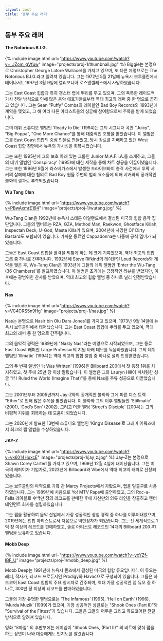 ```yaml
---
layout: post
title: '동부 주요 래퍼'
---
```

## 동부 주요 래퍼

#### The Notorious B.I.G.

{% include image.html url="https://www.youtube.com/watch?v=_JZom_gVfuw" image="projects/proj-1/thumbnail.jpg" %}
Biggie는 본명으로 Christopher George Latore Wallace1를 가지고 있으며, 또 다른 예명으로는 The Notorious B.I.G.라고 알려져 있습니다. 그는 1972년 5월 21일에 뉴욕시 브루클린에서 태어나서1, 1997년 3월 9일에 캘리포니아 로스앤젤레스에서 사망하였습니다.

그는 East Coast 힙합과 특히 갱스터 랩에 뿌리를 두고 있으며, 그의 독특한 레이드백 가사 전달 방식으로 인해 많은 음악 애호가들로부터 역대 최고의 래퍼 중 한 명으로 꼽히고 있습니다. 그는 Sean “Puffy” Combs의 레이블인 Bad Boy Records와 1993년에 계약을 맺었고, 그 해 여러 다른 아티스트들의 싱글에 참여함으로써 주목을 받게 되었습니다.

그의 데뷔 스튜디오 앨범인 ‘Ready to Die’ (1994)는 그의 시그니처 곡인 “Juicy”, “Big Poppa”, "One More Chance"를 통해 대중적인 호평을 받았습니다. 이 앨범은 그를 East Coast 힙합의 중심 인물로 만들었고, 당시 장르를 지배하고 있던 West Coast 힙합 장면에서 뉴욕의 가시성을 회복시켰습니다.

그는 또한 1995년에 그의 보호 아래 있는 그룹인 Junior M.A.F.I.A.를 소개하고, 그들의 데뷔 앨범인 ‘Conspiracy’ (1995)에 대한 제작을 통해 차트 성공을 이끌어냈습니다. 그는 또한 1996년 9월에 라스베가스에서 발생한 드라이브바이 총격 사건에서 투팍 샤커의 살해에 대한 혐의로 Bad Boy 원들 주변의 범죄 요소들에 의해 샤커와의 공개적인 불화의 결과로 추측되었습니다.

#### Wu Tang Clan

{% include image.html url="https://www.youtube.com/watch?v=PBwAxmrE194" image="projects/proj-1/wutang.jpg" %}

Wu-Tang Clan은 1992년에 뉴욕시 스태튼 아일랜드에서 결성된 미국의 힙합 음악 집단입니다. 그들의 멤버로는 RZA, GZA, Method Man, Raekwon, Ghostface Killah, Inspectah Deck, U-God, Masta Killa가 있으며, 2004년에 사망한 Ol’ Dirty Bastard도 포함되어 있습니다. 가까운 동료인 Cappadonna는 나중에 공식 멤버가 되었습니다.

그들은 East Coast 힙합을 활력을 되찾게 하는 데 크게 기여했으며, 역대 최고의 힙합 그룹 중 하나로 간주됩니다. 1992년에 Steve Rifkind의 레이블인 Loud Records와 계약을 맺은 후, Wu-Tang Clan은 1993년에 그들의 데뷔 앨범인 'Enter the Wu-Tang (36 Chambers)'를 발표하였습니다. 이 앨범은 초기에는 긍정적인 리뷰를 받았지만, 이후에는 광범위한 찬사를 받았으며, 역대 최고의 힙합 앨범 중 하나로 널리 인정받았습니다.

#### Nas

{% include image.html url="https://www.youtube.com/watch?v=VC4ORS5n9Hg" image="projects/proj-1/nas.jpg" %}

Nas는 본명으로 Nasir bin Olu Dara Jones1를 가지고 있으며, 1973년 9월 14일에 뉴욕시 브루클린에서 태어났습니다. 그는 East Coast 힙합에 뿌리를 두고 있으며, 역대 최고의 래퍼 중 한 명으로 간주됩니다.

그의 음악적 경력은 1989년에 "Nasty Nas"라는 예명으로 시작되었으며, 그는 동료 East Coast 래퍼인 Large Professor의 지원 아래 데모를 녹음하였습니다. 그의 데뷔 앨범인 ‘Illmatic’ (1994)는 역대 최고의 힙합 앨범 중 하나로 널리 인정받았습니다.

그의 두 번째 앨범인 ‘It Was Written’ (1996)은 Billboard 200에서 첫 등장 1위를 차지하였고, 첫 주에 25만 장 이상 팔렸습니다. 이 앨범은 그와 Lauryn Hill이 피처링한 싱글 "If I Ruled the World (Imagine That)"를 통해 Nas를 주류 성공으로 이끌었습니다.

그는 2001년부터 2005년까지 Jay-Z와의 공개적인 불화와 그에 따른 디스 트랙 "Ether"로 인해 많은 주목을 받았습니다. 이 불화와 그의 이후 앨범들인 ‘Stillmatic’ (2001), ‘God’s Son’ (2002), 그리고 더블 앨범 ‘Street’s Disciple’ (2004)는 그의 비평적 지위를 회복하는 데 도움이 되었습니다.

그는 2020년에 발표한 13번째 스튜디오 앨범인 'King’s Disease’로 그래미 어워즈에서 최고의 랩 앨범을 수상하였습니다.

#### JAY-Z

{% include image.html url="https://www.youtube.com/watch?v=vk6014HuxcE" image="projects/proj-1/jay_z.jpg" %}
Jay-Z는 본명으로 Shawn Corey Carter1를 가지고 있으며, 1969년 12월 4일에 태어났습니다. 그는 미국의 래퍼이자 기업가로, 2023년에 Billboard와 Vibe에서 역대 최고의 래퍼로 선정되었습니다.

그는 브루클린의 마약으로 가득 찬 Marcy Projects에서 자랐으며, 랩을 탈출구로 사용하였습니다. 그는 1989년에 처음으로 Yo! MTV Raps에 출연하였고, 그의 Roc-a-Fella 레이블로 수백만 장의 레코드를 판매한 후에 자신만의 의류 라인을 창출하고 엔터테인먼트 회사를 설립하였습니다.

그는 랩을 활용하여 음악 산업에서 가장 성공적인 창업 경력 중 하나를 이루어내었으며, 2019년에는 힙합 아티스트로서 처음으로 억만장자가 되었습니다. 그는 전 세계적으로 1억 장 이상의 레코드를 판매하였고, 솔로 아티스트 레코드인 14개의 Billboard 200 #1 앨범을 보유하고 있습니다.

#### Mobb Deep

{% include image.html url="https://www.youtube.com/watch?v=yoYZf-lBF_U" image="projects/proj-1/mobb_deep.jpg" %}

Mobb Deep는 1991년에 뉴욕시 퀸즈에서 결성된 미국의 힙합 듀오입니다1. 이 듀오는 래퍼, 작사가, 레코드 프로듀서인 Prodigy와 Havoc으로 구성되어 있습니다. 그들은 하드코어 East Coast 힙합의 주요 창시자로 간주되며, 역대 가장 성공적인 랩 듀오 중 하나로, 300만 장 이상의 레코드를 판매하였습니다.

그들의 가장 유명한 앨범으로는 ‘The Infamous’ (1995), ‘Hell on Earth’ (1996), ‘Murda Muzik’ (1999)가 있으며, 가장 성공적인 싱글로는 "Shook Ones (Part II)"와 "Survival of the Fittest"가 있습니다. 그들은 그들의 어두운 그리고 하드코어한 전달 방식으로 알려져 있습니다.

영화 "8마일" 의 후반부에는 에미넴이 "Shook Ones, (Part II)" 의 비트에 맞춰 랩을 하는 장면이 나와 대중에게도 인지도를 알렸습니다.